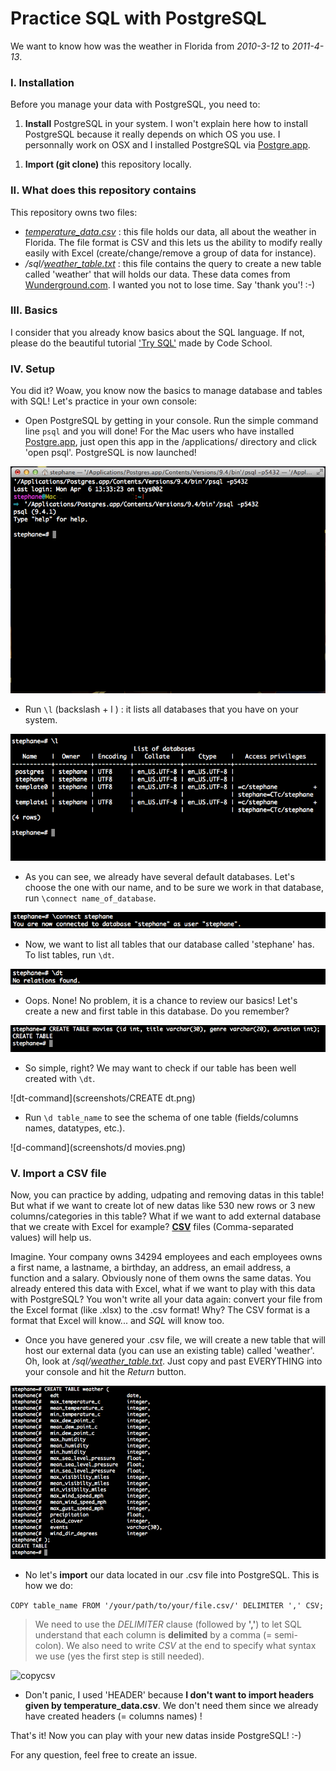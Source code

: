 # Practice SQL with PostgreSQL

We want to know how was the weather in Florida from *2010-3-12* to *2011-4-13*.

### I. Installation

Before you manage your data with PostgreSQL, you need to:

1. **Install** PostgreSQL in your system. I won't explain here how to install PostgreSQL because it really depends on which OS you use.
I personnally work on OSX and I installed PostgreSQL via [Postgre.app].

[Postgre.app]:http://postgresapp.com/

1. **Import (git clone)** this repository locally.

### II. What does this repository contains

This repository owns two files:

- *[temperature_data.csv]* : this file holds our data, all about the weather in Florida. The file format is CSV and this lets us the ability to modify really easily with Excel (create/change/remove a group of data for instance).  
- */sql/[weather_table.txt]* : this file contains the query to create a new table called 'weather' that will holds our data. These data comes from [Wunderground.com].
I wanted you not to lose time. Say 'thank you'! :-)

[temperature_data.csv]: https://github.com/Stephanyan/practice_sql/blob/master/temperature_data.csv
[weather_table.txt]:https://github.com/Stephanyan/practice_sql/blob/master/sql/weather_table.txt
[Wunderground.com]:http://www.wunderground.com/history/airport/KORL/2010/3/12/CustomHistory.html?dayend=13&monthend=4&yearend=2011&req_city=&req_state=&req_statename=&reqdb.zip=&reqdb.magic=&reqdb.wmo=&MR=1

### III. Basics

I consider that you already know basics about the SQL language. If not, please do the beautiful tutorial ['Try SQL'] made by Code School.

['Try SQL']:https://www.codeschool.com/courses/try-sql

### IV. Setup

You did it? Woaw, you know now the basics to manage database and tables with SQL! Let's practice in your own console:

- Open PostgreSQL by getting in your console. Run the simple command line ```psql``` and you will done! For the Mac users who have installed [Postgre.app], just open this app in the /applications/ directory and click 'open psql'. PostgreSQL is now launched!

![console](/screenshots/console.png)

- Run ```\l``` (backslash + l ) : it lists all databases that you have on your system.

![l-command](/screenshots/l.png)

- As you can see, we already have several default databases. Let's choose the one with our name, and to be sure we work in that database, run ```\connect name_of_database```.

![connect-command](/screenshots/connect.png)

- Now, we want to list all tables that our database called 'stephane' has. To list tables, run ```\dt```.

![dt-command](screenshots/dt.png)

- Oops. None! No problem, it is a chance to review our basics! Let's create a new and first table in this database. Do you remember?

![create](screenshots/CREATE.png)

- So simple, right? We may want to check if our table has been well created with ```\dt```.

![dt-command](screenshots/CREATE dt.png)

- Run ```\d table_name``` to see the schema of one table (fields/columns names, datatypes, etc.).

![d-command](screenshots/d movies.png)

### V. Import a CSV file

Now, you can practice by adding, udpating and removing datas in this table! But what if we want to create lot of new datas like 530 new rows or 3 new columns/categories in this table? What if we want to add external database that we create with Excel for example? **[CSV]** files (Comma-separated values) will help us.

Imagine. Your company owns 34294 employees and each employees owns a first name, a lastname, a birthday, an address, an email address, a function and a salary. Obviously none of them owns the same datas. You already entered this data with Excel, what if we want to play with this data with PostgreSQL? You won't write all your data again: convert your file from the Excel format (like .xlsx) to the .csv format! Why? The CSV format is a format that Excel will know... and *SQL* will know too.

[CSV]:http://en.wikipedia.org/wiki/Comma-separated_values

- Once you have genered your .csv file, we will create a new table that will host our external data (you can use an existing table) called 'weather'. Oh, look at */sql/[weather_table.txt]*. Just copy and past EVERYTHING into your console and hit the *Return* button.

![create-weather](screenshots/create-weather.png)

- No let's **import** our data located in our .csv file into PostgreSQL. This is how we do:

```COPY table_name FROM '/your/path/to/your/file.csv/' DELIMITER ',' CSV;```

> We need to use the *DELIMITER* clause (followed by **','**) to let SQL understand that each column is **delimited** by a comma (= semi-colon). We also need to write *CSV* at the end to specify what syntax we use (yes the first step is still needed).

![copycsv](screenshots/COPYCSV.png)

- Don't panic, I used 'HEADER' because **I don't want to import headers given by temperature_data.csv**. We don't need them since we already have created headers (= columns names) !

That's it! Now you can play with your new datas inside PostgreSQL! :-)

For any question, feel free to create an issue.

